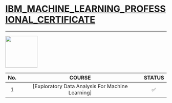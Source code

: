 # [IBM_MACHINE_LEARNING_PROFESSIONAL_CERTIFICATE](https://www.coursera.org/professional-certificates/ibm-machine-learning)

****
<img height="100" src="https://encrypted-tbn0.gstatic.com/images?q=tbn:ANd9GcQUsJ5ra9vXA6JP09LiDaU_oQGkHk9ALcNivtX4iyiG9g&s.png">


|No.|COURSE|STATUS|
|:--:|:---------------------------------------------------:| :-----:|
|1|[Exploratory Data Analysis For Machine  Learning] |✅|
